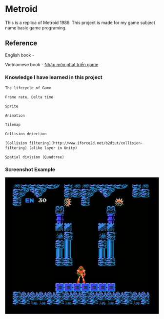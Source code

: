 # Metroid
This is a replica of Metroid 1986.
This project is made for my game subject name basic game programing.

## Reference
English book - 

Vietnamese book - [Nhập môn phát triển game](http://sachdaihoc.edu.vn/san-pham/1/sach/18/tin-hoc/1342/giao-trinh-nhap-mon-phat-trien-game.htm)

### Knowledge I have learned in this project
```
The lifecycle of Game
```
```
Frame rate, Delta time
```
```
Sprite
```
```
Animation
```
```
Tilemap
```
```
Collision detection
```
```
[Collision filtering](http://www.iforce2d.net/b2dtut/collision-filtering) (alike layer in Unity)
```
```
Spatial division (Quadtree)
```
### Screenshot Example
![Image description](https://github.com/ducthong230497/Metroid/blob/master/metroid.jpg)

